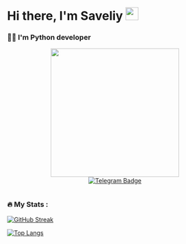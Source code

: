 ### 
<h1>
  Hi there, I'm Saveliy
  <img src="https://media.giphy.com/media/hvRJCLFzcasrR4ia7z/giphy.gif" width="30px"/>
</h1>

### :man_technologist: I'm Python developer
<div id="header" align="center">
  <img src="https://media.giphy.com/media/v1.Y2lkPTc5MGI3NjExcmp5d2h6bmk5dHJidnRiNDQ1cm1mMDczdnpqbnJrY25heGs1eWZyMiZlcD12MV9pbnRlcm5hbF9naWZfYnlfaWQmY3Q9Zw/13HgwGsXF0aiGY/giphy.gif" width="300"/>
</div>
<div id="badges" align="center">
  <a href="https://t.me/s_saveliy1">
    <img src="https://img.shields.io/badge/Telegram-blue?logo=telegram&logoColor=white&style=for-the-badge" alt="Telegram Badge"/>
  </a>
  <p>
    <img src="https://komarev.com/ghpvc/?username=edelweiss111&style=flat-square&color=blue" alt=""/>
  </p>
</div>

### :fire: My Stats :
[![GitHub Streak](http://github-readme-streak-stats.herokuapp.com?user=edelweiss111&theme=dark&background=000000)](https://git.io/streak-stats)

[![Top Langs](https://github-readme-stats.vercel.app/api/top-langs/?username=edelweiss111&layout=compact&theme=vision-friendly-dark)](https://github.com/anuraghazra/github-readme-stats)


